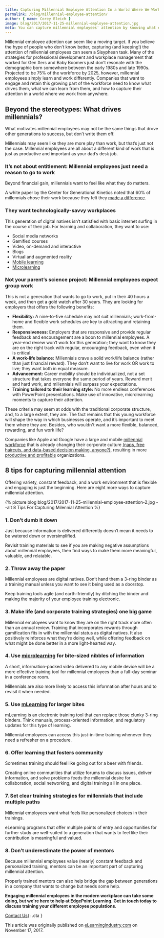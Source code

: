 ```yaml
---
title: Capturing Millennial Employee Attention In a World Where We Work from Anywhere
permalink: /blog/millennial-employee-attention/
author: { name: Corey Bleich }
image: blog/2017/2017-11-25-millennial-employee-attention.jpg
meta: You can capture millennial employees' attention by knowing what drives them, what you can learn from them, and how to capture their attention in a world where we work from anywhere.
---
```


Millennial employee attention can seem like a moving target. If you believe the hype of people who don’t know better, capturing (and keeping!) the attention of millennial employees can seem a Sisyphean task. Many of the strategies for professional development and workplace management that worked for Gen Xers and Baby Boomers just don’t resonate with the demographic born somewhere between the early 1980s and late 1990s. Projected to be 75% of the workforce by 2025, however, millennial employees simply learn and work differently. Companies that want to engage and retain this growing part of the workforce need to know what drives them, what we can learn from them, and how to capture their attention in a world where we work from anywhere.

## Beyond the stereotypes: What drives millennials?

What motivates millennial employees may not be the same things that drove other generations to success, but don’t write them off.

Millennials may seem like they are more play than work, but that’s just not the case. Millennial employees are all about a different kind of work that is just as productive and important as your dad’s desk job.

### It’s not about entitlement: Millennial employees just need a reason to go to work

Beyond financial gain, millennials want to feel like what they do matters.

A white paper by the Center for Generational Kinetics noted that 60% of millennials chose their work because they felt they [made a difference](http://bestplacestoworkmillennials.com/UserFiles/File/Unlocking%20Millennial%20Talent%202015.pdf).

### They want technologically-savvy workplaces

This generation of digital natives isn’t satisfied with basic internet surfing in the course of their job. For learning and collaboration, they want to use:

*  Social media networks
*  Gamified courses
*  Video, on-demand and interactive
*  Blogs
*  Virtual and augmented reality
*  [Mobile learning](/blog/what-is-mlearning/)
*  [Microlearning](/blog/types-of-microlearning/)

### Not your parent’s science project: Millennial employees expect group work

This is not a generation that wants to go to work, put in their 40 hours a week, and then get a gold watch after 30 years. They are looking for employers that offers the following benefits:

*  <strong>Flexibility:</strong> A nine-to-five schedule may not suit millennials; work-from-home and flexible work schedules are key to attracting and retaining them.
*  <strong>Responsiveness:</strong> Employers that are responsive and provide regular feedback and encouragement are a boon to millennial employees. A year-end review won’t work for this generation; they want to know they are on the right track with regular, encouraging feedback, even when it is critical.
*  <strong>A work-life balance:</strong> Millennials crave a solid work/life balance (rather than just financial reward). They don’t want to live for work OR work to live; they want both in equal measure.
*  <strong>Advancement:</strong> Career mobility should be individualized, not a set structure that takes everyone the same period of years. Reward merit and hard work, and millennials will surpass your expectations.
*  <strong>Training tailored to their learning style:</strong> No more endless conferences with PowerPoint presentations. Make use of innovative, microlearning moments to capture their attention.

These criteria may seem at odds with the traditional corporate structure, and, to a large extent, they are. The fact remains that this young workforce will shape the way in which businesses operate, and it’s important to meet them where they are. Besides, who wouldn't want a more flexible, balanced, rewarding, and fun work life?

Companies like Apple and Google have a large and mobile [millennial workforce](https://www.pwc.com/m1/en/services/consulting/documents/millennials-at-work.pdf) that is already changing their corporate culture [(naps, free haircuts, and data-based decision making, anyone?)](https://blog.kissmetrics.com/googles-culture-of-success/), resulting in more [productive and profitable](https://www.fastcompany.com/3068771/how-employees-at-apple-and-google-are-more-productive) organizations.

## 8 tips for capturing millennial attention

Offering variety, constant feedback, and a work environment that is flexible and engaging is just the beginning. Here are eight more ways to capture millennial attention.

{% picture blog blog/2017/2017-11-25-millennial-employee-attention-2.jpg --alt 8 Tips For Capturing Milennial Attention %}


### 1. Don’t dumb it down
Just because information is delivered differently doesn’t mean it needs to be watered down or oversimplified.

Revisit training materials to see if you are making negative assumptions about millennial employees, then find ways to make them more meaningful, valuable, and relatable.

### 2. Throw away the paper

Millennial employees are digital natives. Don’t hand them a 3-ring binder as a training manual unless you want to see it being used as a doorstop.

Keep training tools agile (and earth-friendly) by ditching the binder and making the majority of your employee training electronic.

### 3. Make life (and corporate training strategies) one big game

Millennial employees want to know they are on the right track more often than an annual review.
Training that incorporates rewards through gamification fits in with the millennial status as digital natives. It also positively reinforces what they're doing well, while offering feedback on what might be done better in a more light-hearted way.

### 4. Use [microlearning](/blog/microlearning) for bite-sized nibbles of information

A short, information-packed video delivered to any mobile device will be a more effective training tool for millennial employees than a full-day seminar in a conference room.

Millennials are also more likely to access this information after hours and to revisit it when needed.

### 5. Use [mLearning](/blog/what-is-mlearning/) for larger bites

mLearning is an electronic training tool that can replace those clunky 3-ring binders. Think manuals, process-oriented information, and regulatory updates for this type of learning.

Millennial employees can access this just-in-time training whenever they need a refresher on a procedure.

### 6. Offer learning that fosters community

Sometimes training should feel like going out for a beer with friends.

Creating online communities that utilize forums to discuss issues, deliver information, and solve problems feeds the millennial desire for collaboration, social networking, and digital training all in one place.

### 7. Set clear training strategies for millennials that include multiple paths
Millennial employees want what feels like personalized choices in their trainings.

eLearning programs that offer multiple points of entry and opportunities for further study are well-suited to a generation that wants to feel like their contribution is meaningful and valued.

### 8. Don’t underestimate the power of mentors

Because millennial employees value (nearly) constant feedback and personalized training, mentors can be an important part of capturing millennial attention.

Properly trained mentors can also help bridge the gap between generations in a company that wants to change but needs some help.

<strong>Engaging millennial employees in the modern workplace can take some doing, but we're here to help at EdgePoint Learning. [Get in touch](/contact/) today to discuss training your different employee populations.</strong>

[Contact Us](/contact/ ){: .cta }


This article was originally published on [eLearningIndustry.com](https://elearningindustry.com/capturing-millennial-employee-attention-microdistilleries-microlearning-8-ways) on November 17, 2017.
